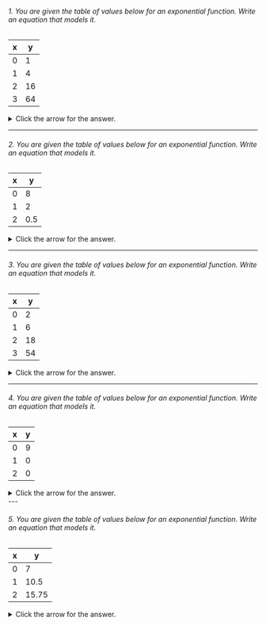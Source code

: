 
###### 1. You are given the table of values below for an exponential function. Write an equation that models it.

| x | y |
| --- | ----------- |
| 0 | 1 |
| 1 | 4 |
| 2 | 16 |
| 3 | 64 |


<details><summary>Click the arrow for the answer.</summary>
<p>

##### Answer: The equation is y = 4<sup>x</sup>. 

The general form of an exponential function is y = ab<sup>x</sup>. So, you need to solve for a and b, and then substitute them into the equation.

Here, at x = 0, y = 1, so a = 1. To get b, notice that each y-value is multiplied by a factor of 4. 

##### Alternative Explanation:

An alternative way to get b is as follows. Using a = 1 from above, and given that the function is exponential, choose a point.
Let's choose (1,4). Plug the point (1,4) into the general form of an exponential equation.

<img src="https://render.githubusercontent.com/render/math?math=y = a \cdot b^x">
<p></p>
<img src="https://render.githubusercontent.com/render/math?math=4 = 1 \cdot b^1">
<p></p>
Solving, you get b = 4.

</p>
</details>

---

###### 2. You are given the table of values below for an exponential function. Write an equation that models it.

| x | y |
| --- | ----------- |
| 0 | 8 |
| 1 | 2 |
| 2 | 0.5 |


<details><summary>Click the arrow for the answer.</summary>
<p>

##### Answer: The equation is: <img src="https://render.githubusercontent.com/render/math?math=y = 8 \cdot {\frac{1}{4}}^x">

The general form of an exponential function is y = ab<sup>x</sup>. So, you need to solve for a and b, and then substitute them into the equation.

Here, at x = 0, y = 8, so a = 8. To get b, notice that each y-value is multiplied by 0.25 = 1/4. 

##### Alternative Explanation:
An alternative way to get b is as follows. Using a = 8 from above, and given that the function is exponential, choose a point.
Let's choose (1,2). Plug the point (1,2) into the general form of an exponential equation.

<img src="https://render.githubusercontent.com/render/math?math=y = a \cdot b^x">
<p></p>
<img src="https://render.githubusercontent.com/render/math?math=2 = 8 \cdot b^1">
<p></p>
Solving, you get b = 1/4.

</p>
</details>

---

###### 3. You are given the table of values below for an exponential function. Write an equation that models it.

| x | y |
| --- | ----------- |
| 0 | 2 |
| 1 | 6 |
| 2 | 18 |
| 3 | 54 |

<details><summary>Click the arrow for the answer.</summary>
<p>

##### Answer: The equation is: <img src="https://render.githubusercontent.com/render/math?math=y = 2 \cdot {3}^x">

The general form of an exponential function is y = ab<sup>x</sup>. So, you need to solve for a and b, and then substitute them into the equation.

Here, at x = 0, y = 2, so a = 2. To get b, notice that each y-value is multiplied by 3. Hence, b = 3. 

##### Alternative Explanation:
An alternative way to get b is as follows. Using a = 2 from above, and given that the function is exponential, choose a point.
Let's choose (1,2). Plug the point (1,2) into the general form of an exponential equation.

<img src="https://render.githubusercontent.com/render/math?math=y = a \cdot b^x">
<p></p>
<img src="https://render.githubusercontent.com/render/math?math=2 = 2 \cdot b^1">
<p></p>
Solving, you get b = 3.

</p>
</details>

---

###### 4. You are given the table of values below for an exponential function. Write an equation that models it.

| x | y |
| --- | ----------- |
| 0 | 9 |
| 1 | 0 |
| 2 | 0 |

<details><summary>Click the arrow for the answer.</summary>
<p>

##### Answer: The equation is: <img src="https://render.githubusercontent.com/render/math?math=y = 9 \cdot {0}^x">

The general form of an exponential function is y = ab<sup>x</sup>. So, you need to solve for a and b, and then substitute them into the equation.

Here, at x = 0, y = 9, so a = 9. To get b, notice that each y-value is multiplied by 0, since y is 0. Hence, b = 0. 

##### Alternative Explanation:
An alternative way to get b is as follows. Using a = 9 from above, and given that the function is exponential, choose a point.
Let's choose (1,2). Plug the point (1,2) into the general form of an exponential equation.

<img src="https://render.githubusercontent.com/render/math?math=y = a \cdot b^x">
<p></p>
<img src="https://render.githubusercontent.com/render/math?math=2 = 9 \cdot b^1">
<p></p>
Solving, you get b = 0.

</p>
</details>
---

###### 5. You are given the table of values below for an exponential function. Write an equation that models it.

| x | y |
| --- | ----------- |
| 0 | 7 |
| 1 | 10.5 |
| 2 | 15.75 |

<details><summary>Click the arrow for the answer.</summary>
<p>

##### Answer: The equation is: <img src="https://render.githubusercontent.com/render/math?math=y = 7 \cdot {\frac{3}{2}}^x">

The general form of an exponential function is y = ab<sup>x</sup>. So, you need to solve for a and b, and then substitute them into the equation.

Here, at x = 0, y = 7, so a = 7. To get b, notice that each y-value is multiplied by 1.5, hence, b = 3/2. 

##### Alternative Explanation:
An alternative way to get b is as follows. Using a = 7 from above, and given that the function is exponential, choose a point.
Let's choose (1,2). Plug the point (1,2) into the general form of an exponential equation.

<img src="https://render.githubusercontent.com/render/math?math=y = a \cdot b^x">
<p></p>
<img src="https://render.githubusercontent.com/render/math?math=2 = 7 \cdot b^1">
<p></p>
Solving, you get b = 3/2.

</p>
</details>
